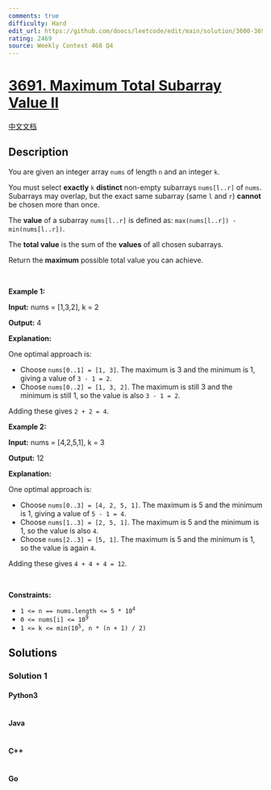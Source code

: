 ```yaml
---
comments: true
difficulty: Hard
edit_url: https://github.com/doocs/leetcode/edit/main/solution/3600-3699/3691.Maximum%20Total%20Subarray%20Value%20II/README_EN.md
rating: 2469
source: Weekly Contest 468 Q4
---
```


<!-- problem:start -->

# [3691. Maximum Total Subarray Value II](https://leetcode.com/problems/maximum-total-subarray-value-ii)

[中文文档](/solution/3600-3699/3691.Maximum%20Total%20Subarray%20Value%20II/README.md)

## Description

<!-- description:start -->

<p>You are given an integer array <code>nums</code> of length <code>n</code> and an integer <code>k</code>.</p>

<p>You must select <strong>exactly</strong> <code>k</code> <strong>distinct</strong> non-empty <span data-keyword="subarray-nonempty">subarrays</span> <code>nums[l..r]</code> of <code>nums</code>. Subarrays may overlap, but the exact same subarray (same <code>l</code> and <code>r</code>) <strong>cannot</strong> be chosen more than once.</p>

<p>The <strong>value</strong> of a subarray <code>nums[l..r]</code> is defined as: <code>max(nums[l..r]) - min(nums[l..r])</code>.</p>

<p>The <strong>total value</strong> is the sum of the <strong>values</strong> of all chosen subarrays.</p>

<p>Return the <strong>maximum</strong> possible total value you can achieve.</p>

<p>&nbsp;</p>
<p><strong class="example">Example 1:</strong></p>

<div class="example-block">
<p><strong>Input:</strong> <span class="example-io">nums = [1,3,2], k = 2</span></p>

<p><strong>Output:</strong> <span class="example-io">4</span></p>

<p><strong>Explanation:</strong></p>

<p>One optimal approach is:</p>

<ul>
	<li>Choose <code>nums[0..1] = [1, 3]</code>. The maximum is 3 and the minimum is 1, giving a value of <code>3 - 1 = 2</code>.</li>
	<li>Choose <code>nums[0..2] = [1, 3, 2]</code>. The maximum is still 3 and the minimum is still 1, so the value is also <code>3 - 1 = 2</code>.</li>
</ul>

<p>Adding these gives <code>2 + 2 = 4</code>.</p>
</div>

<p><strong class="example">Example 2:</strong></p>

<div class="example-block">
<p><strong>Input:</strong> <span class="example-io">nums = [4,2,5,1], k = 3</span></p>

<p><strong>Output:</strong> <span class="example-io">12</span></p>

<p><strong>Explanation:</strong></p>

<p>One optimal approach is:</p>

<ul>
	<li>Choose <code>nums[0..3] = [4, 2, 5, 1]</code>. The maximum is 5 and the minimum is 1, giving a value of <code>5 - 1 = 4</code>.</li>
	<li>Choose <code>nums[1..3] = [2, 5, 1]</code>. The maximum is 5 and the minimum is 1, so the value is also <code>4</code>.</li>
	<li>Choose <code>nums[2..3] = [5, 1]</code>. The maximum is 5 and the minimum is 1, so the value is again <code>4</code>.</li>
</ul>

<p>Adding these gives <code>4 + 4 + 4 = 12</code>.</p>
</div>

<p>&nbsp;</p>
<p><strong>Constraints:</strong></p>

<ul>
	<li><code>1 &lt;= n == nums.length &lt;= 5 * 10<sup>​​​​​​​4</sup></code></li>
	<li><code>0 &lt;= nums[i] &lt;= 10<sup>9</sup></code></li>
	<li><code>1 &lt;= k &lt;= min(10<sup>5</sup>, n * (n + 1) / 2)</code></li>
</ul>

<!-- description:end -->

## Solutions

<!-- solution:start -->

### Solution 1

<!-- tabs:start -->

#### Python3

```python

```

#### Java

```java

```

#### C++

```cpp

```

#### Go

```go

```

<!-- tabs:end -->

<!-- solution:end -->

<!-- problem:end -->
